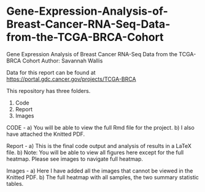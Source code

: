 # Gene-Expression-Analysis-of-Breast-Cancer-RNA-Seq-Data-from-the-TCGA-BRCA-Cohort
Gene Expression Analysis of Breast Cancer RNA-Seq Data from the TCGA-BRCA Cohort 
Author: Savannah Wallis

Data for this report can be found at https://portal.gdc.cancer.gov/projects/TCGA-BRCA

This repository has three folders.
1) Code
2) Report
3) Images

CODE -
  a) You will be able to view the full Rmd file for the project.
  b) I also have attached the Knitted PDF.

Report -
  a) This is the final code output and analysis of results in a LaTeX file.
  b) Note: You will be able to view all figures here except for the full heatmap. Please see images to navigate full heatmap.

Images -
  a) Here I have added all the images that cannot be viewed in the Knitted PDF.
  b) The full heatmap with all samples, the two summary statistic tables.
   
